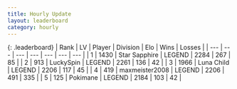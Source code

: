 ```yaml
---
title: Hourly Update
layout: leaderboard
category: hourly
---
```


{: .leaderboard}
| Rank | LV | Player | Division | Elo | Wins | Losses |
| --- | --- | --- | --- | --- | --- | --- |
| <span data-change="0">1</span> | 1430 | <span title="ID: 315148">Star Sapphire</span> | LEGEND | <span data-change="0">2284</span> | <span data-change="0">267</span> | <span data-change="0">85</span> |
| <span data-change="0">2</span> | 913 | <span title="ID: 498412">LuckySpin</span> | LEGEND | <span data-change="0">2261</span> | <span data-change="0">136</span> | <span data-change="0">42</span> |
| <span data-change="1">3</span> | 1966 | <span title="ID: 164871">Luna Child</span> | LEGEND | <span data-change="20">2206</span> | <span data-change="4">117</span> | <span data-change="0">45</span> |
| <span data-change="-1">4</span> | 419 | <span title="ID: 410122">maxmeister2008</span> | LEGEND | <span data-change="0">2206</span> | <span data-change="0">491</span> | <span data-change="0">335</span> |
| <span data-change="1">5</span> | 125 | <span title="ID: 512752">Pokimane</span> | LEGEND | <span data-change="17">2184</span> | <span data-change="3">103</span> | <span data-change="0">42</span> |